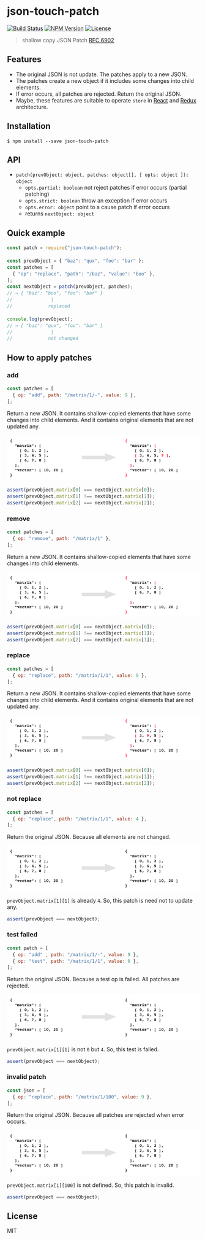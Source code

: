 # json-touch-patch
[![Build Status](https://img.shields.io/travis/mohayonao/json-touch-patch.svg?style=flat-square)](https://travis-ci.org/mohayonao/json-touch-patch)
[![NPM Version](https://img.shields.io/npm/v/json-touch-patch.svg?style=flat-square)](https://www.npmjs.org/package/json-touch-patch)
[![License](https://img.shields.io/badge/license-MIT-brightgreen.svg?style=flat-square)](http://mohayonao.mit-license.org/)

> shallow copy JSON Patch [RFC 6902](https://tools.ietf.org/html/rfc6902)

## Features

- The original JSON is not update. The patches apply to a new JSON.
- The patches create a new object if it includes some changes into child elements.
- If error occurs, all patches are rejected. Return the original JSON.
- Maybe, these features are suitable to operate `store` in [React](https://facebook.github.io/react/) and [Redux](http://redux.js.org/) architecture.

## Installation

```
$ npm install --save json-touch-patch
```

## API

- `patch(prevObject: object, patches: object[], [ opts: object ]): object`
  - `opts.partial: boolean` not reject patches if error occurs (partial patching)
  - `opts.strict: boolean` throw an exception if error occurs
  - `opts.error: object` point to a cause patch if error occurs
  - returns `nextObject: object`

## Quick example

```js
const patch = require("json-touch-patch");

const prevObject = { "baz": "qux", "foo": "bar" };
const patches = [
  { "op": "replace", "path": "/baz", "value": "boo" },
];
const nextObject = patch(prevObject, patches);
// → { "baz": "boo", "foo": "bar" }
//              |
//             replaced

console.log(prevObject);
// → { "baz": "qux", "foo": "bar" }
//              |
//             not changed
```

## How to apply patches

### add

```js
const patches = [
  { op: "add", path: "/matrix/1/-", value: 9 },
];
```

Return a new JSON. It contains shallow-copied elements that have some changes into child elements. And it contains original elements that are not updated any.

![add](assets/patch-add.png)

```js
assert(prevObject.matrix[0] === nextObject.matrix[0]);
assert(prevObject.matrix[1] !== nextObject.matrix[1]);
assert(prevObject.matrix[2] === nextObject.matrix[2]);
```

### remove

```js
const patches = [
  { op: "remove", path: "/matrix/1" },
];
```

Return a new JSON. It contains shallow-copied elements that have some changes into child elements.

![remove](assets/patch-remove.png)

```js
assert(prevObject.matrix[0] === nextObject.matrix[0]);
assert(prevObject.matrix[1] !== nextObject.martix[1]);
assert(prevObject.matrix[2] === nextObject.matrix[1]);
```

### replace

```js
const patches = [
  { op: "replace", path: "/matrix/1/1", value: 9 },
];
```

Return a new JSON. It contains shallow-copied elements that have some changes into child elements. And it contains original elements that are not updated any.

![replace](assets/patch-replace.png)

```js
assert(prevObject.matrix[0] === nextObject.matrix[0]);
assert(prevObject.matrix[1] !== nextObject.matrix[1]);
assert(prevObject.matrix[2] === nextObject.matrix[2]);
```

### not replace

```js
const patches = [
  { op: "replace", path: "/matrix/1/1", value: 4 },
];
```

Return the original JSON. Because all elements are not changed.

![attempt to replace with same value](assets/patch-no-change.png)

`prevObject.matrix[1][1]` is already `4`. So, this patch is need not to update any.

```js
assert(prevObject === nextObject);
```

### test failed

```js
const patch = [
  { op: "add" , path: "/matrix/1/-", value: 9 },
  { op: "test", path: "/matrix/1/1", value: 0 },
];
```

Return the original JSON. Because a test op is failed. All patches are rejected.

![attempt to replace with same value](assets/patch-no-change.png)

`prevObject.matrix[1][1]` is not `0` but `4`. So, this test is failed.

```js
assert(prevObject === nextObject);
```

### invalid patch

```js
const json = [
  { op: "replace", path: "/matrix/1/100", value: 9 },
];
```

Return the original JSON. Because all patches are rejected when error occurs.

![attempt to apply an invalid patch](assets/patch-no-change.png)

`prevObject.matrix[1][100]` is not defined. So, this patch is invalid.

```js
assert(prevObject === nextObject);
```

## License

MIT
